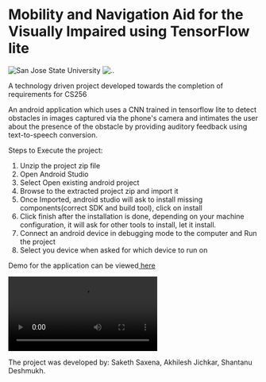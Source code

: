 # Mobility and Navigation Aid for the Visually Impaired using TensorFlow lite

![San Jose State University](https://i.imgur.com/cShW5MA.gif?1)
![..](https://i.imgur.com/QIGOoLy.png?1)

A technology driven project developed towards the completion of requirements for CS256

An android application which uses a CNN trained in tensorflow lite to detect obstacles in images captured via the phone's camera and intimates the user about the presence of the obstacle by providing auditory feedback using text-to-speech conversion. 

Steps to Execute the project:
  1. Unzip the project zip file
  2. Open Android Studio 
  3. Select Open existing android project
  4. Browse to the extracted project zip and import it
  5. Once Imported, android studio will ask to install missing components(correct SDK and build tool),  click on install
  6. Click finish after the installation is done, depending on your machine configuration, it will ask for other tools to install, let it install.
  7. Connect an android device in debugging mode to the computer and Run the project
  8. Select you device when asked for which device to run on


Demo for the application can be viewed<a href = "https://drive.google.com/file/d/1Vk5wkUHiQKJ-D9GjSbJgncO0VR-eOMpj/view?usp=sharing" target="_blank"> here</a>

<video controls>
  <source src="https://github.com/shantanuspark/tensorflowMobilityAid/blob/master/demo%20video.mp4" type="video/mp4">
</video>

The project was developed by: 
  Saketh Saxena,
  Akhilesh Jichkar,
  Shantanu Deshmukh. 
